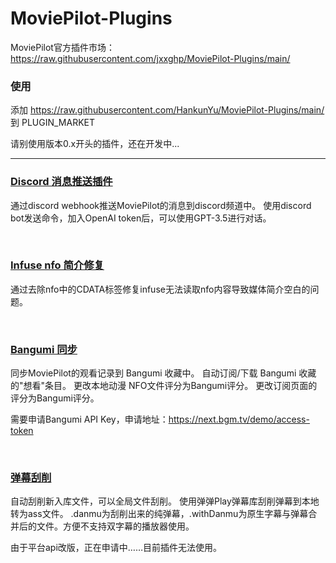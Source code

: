 # MoviePilot-Plugins
MoviePilot官方插件市场：https://raw.githubusercontent.com/jxxghp/MoviePilot-Plugins/main/

### 使用

添加 https://raw.githubusercontent.com/HankunYu/MoviePilot-Plugins/main/ 到 PLUGIN_MARKET

请别使用版本0.x开头的插件，还在开发中...

---

### [Discord 消息推送插件](plugins/discord/README.md)

通过discord webhook推送MoviePilot的消息到discord频道中。
使用discord bot发送命令，加入OpenAI token后，可以使用GPT-3.5进行对话。

</br>

### [Infuse nfo 简介修复](plugins/rmcdata/README.md)

通过去除nfo中的CDATA标签修复infuse无法读取nfo内容导致媒体简介空白的问题。

</br>

### [Bangumi 同步](plugins/bangumi/README.md)

同步MoviePilot的观看记录到 Bangumi 收藏中。
自动订阅/下载 Bangumi 收藏的"想看"条目。
更改本地动漫 NFO文件评分为Bangumi评分。
更改订阅页面的评分为Bangumi评分。

需要申请Bangumi API Key，申请地址：https://next.bgm.tv/demo/access-token

</br>

### [弹幕刮削](plugins/danmu/README.md)

自动刮削新入库文件，可以全局文件刮削。
使用弹弹Play弹幕库刮削弹幕到本地转为ass文件。
.danmu为刮削出来的纯弹幕，.withDanmu为原生字幕与弹幕合并后的文件。方便不支持双字幕的播放器使用。

由于平台api改版，正在申请中……目前插件无法使用。
